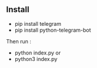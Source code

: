 ## Install

* pip install telegram
* pip install python-telegram-bot

Then run :
* python index.py
or
* python3 index.py
